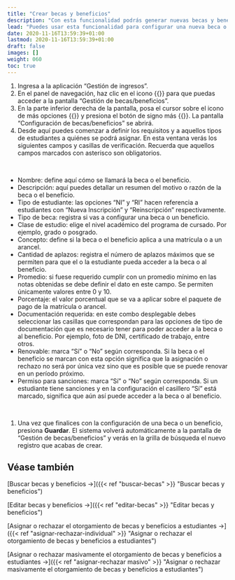 ```yaml
---
title: "Crear becas y beneficios"
description: "Con esta funcionalidad podrás generar nuevas becas y beneficios para los estudiantes de tu institución."
lead: "Puedes usar esta funcionalidad para configurar una nueva beca o un nuevo beneficio que luego podrás asignar a los estudiantes y cuyo descuento se verá incluido en sus tickets de pago."
date: 2020-11-16T13:59:39+01:00
lastmod: 2020-11-16T13:59:39+01:00
draft: false
images: []
weight: 060
toc: true
---
```


1. Ingresa a la aplicación “Gestión de ingresos”. 
1. En el panel de navegación, haz clic en el icono {{<inline-icon image="becas.png" alt="becas icon">}} para que puedas acceder a la pantalla “Gestión de becas/beneficios”.
1. En la parte inferior derecha de la pantalla, posa el cursor sobre el icono de más opciones {{<inline-icon image="more actions.png" alt="more actions icon">}} y presiona el botón de signo más {{<inline-icon image="plus.png" alt="plus icon">}}. La pantalla “Configuración de becas/beneficios” se abrirá. 
1. Desde aquí puedes comenzar a definir los requisitos y a aquellos tipos de estudiantes a quiénes se podrá asignar. En esta ventana verás los siguientes campos y casillas de verificación. Recuerda que aquellos campos marcados con asterisco son obligatorios.
<br>

- Nombre: define aquí cómo se llamará la beca o el beneficio.
- Descripción: aquí puedes detallar un resumen del motivo o razón de la beca o el beneficio.
- Tipo de estudiante: las opciones “NI” y “RI” hacen referencia a estudiantes con “Nueva Inscripción” y “Reinscripción” respectivamente.
- Tipo de beca: registra si vas a configurar una beca o un beneficio.
- Clase de estudio: elige el nivel académico del programa de cursado. Por ejemplo, grado o posgrado.
- Concepto: define si la beca o el beneficio aplica a una matrícula o a un arancel.
- Cantidad de aplazos: registra el número de aplazos máximos que se permiten para que el o la estudiante pueda acceder a la beca o al beneficio.
- Promedio: si fuese requerido cumplir con un promedio mínimo en las notas obtenidas se debe definir el dato en este campo. Se permiten únicamente valores entre 0 y 10.
- Porcentaje: el valor porcentual que se va a aplicar sobre el paquete de pago de la matrícula o arancel.
- Documentación requerida: en este combo desplegable debes seleccionar las casillas que correspondan para las opciones de tipo de documentación que es necesario tener para poder acceder a la beca o al beneficio. Por ejemplo, foto de DNI, certificado de trabajo, entre otros.
- Renovable: marca “Sí” o “No” según corresponda. Si la beca o el beneficio se marcan con esta opción significa que la asignación o rechazo no será por única vez sino que es posible que se puede renovar en un período próximo.
- Permiso para sanciones: marca “Sí” o “No” según corresponda. Si un estudiante tiene sanciones y en la configuración el casillero “Sí” está marcado, significa que aún así puede acceder a la beca o al beneficio.
<br>

1. Una vez que finalices con la configuración de una beca o un beneficio, presiona **Guardar**. El sistema volverá automáticamente a la pantalla de “Gestión de becas/beneficios” y verás en la grilla de búsqueda el nuevo registro que acabas de crear. 

## Véase también

[Buscar becas y beneficios →]({{< ref "buscar-becas" >}} "Buscar becas y beneficios")
<br>

[Editar becas y beneficios →]({{< ref "editar-becas" >}} "Editar becas y beneficios")
<br>

[Asignar o rechazar el otorgamiento de becas y beneficios a estudiantes →]({{< ref "asignar-rechazar-individual" >}} "Asignar o rechazar el otorgamiento de becas y beneficios a estudiantes")
<br>

[Asignar o rechazar masivamente el otorgamiento de becas y beneficios a estudiantes →]({{< ref "asignar-rechazar masivo" >}} "Asignar o rechazar masivamente el otorgamiento de becas y beneficios a estudiantes")
